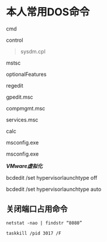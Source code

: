 # 本人常用DOS命令

cmd

control
  >sysdm.cpl

mstsc

optionalFeatures

regedit

gpedit.msc

compmgmt.msc

services.msc

calc

msconfig.exe

msconfig.exe

__*VMware虚拟化*__

bcdedit /set hypervisorlaunchtype off

bcdedit /set hypervisorlaunchtype auto


## 关闭端口占用命令

```
netstat -nao | findstr “8080”

taskkill /pid 3017 /F
```



